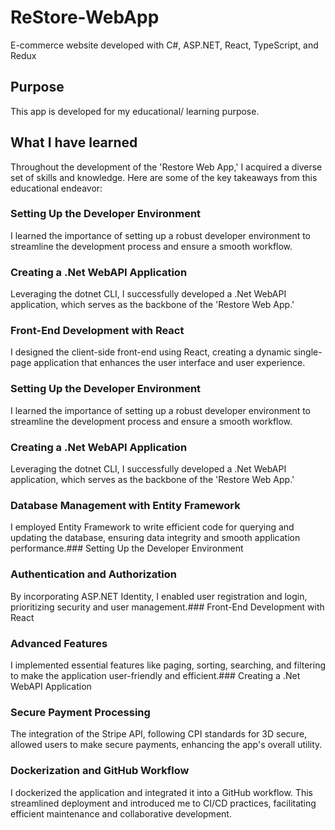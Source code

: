# ReStore-WebApp
E-commerce website developed with C#, ASP.NET, React, TypeScript, and Redux 

## Purpose
This app is developed for my educational/ learning purpose.

## What I have learned
Throughout the development of the 'Restore Web App,' I acquired a diverse set of skills and knowledge. Here are some of the key takeaways from this educational endeavor:
### Setting Up the Developer Environment
I learned the importance of setting up a robust developer environment to streamline the development process and ensure a smooth workflow.
### Creating a .Net WebAPI Application
Leveraging the dotnet CLI, I successfully developed a .Net WebAPI application, which serves as the backbone of the 'Restore Web App.'
### Front-End Development with React
I designed the client-side front-end using React, creating a dynamic single-page application that enhances the user interface and user experience.
### Setting Up the Developer Environment
I learned the importance of setting up a robust developer environment to streamline the development process and ensure a smooth workflow.
### Creating a .Net WebAPI Application
Leveraging the dotnet CLI, I successfully developed a .Net WebAPI application, which serves as the backbone of the 'Restore Web App.'
### Database Management with Entity Framework
I employed Entity Framework to write efficient code for querying and updating the database, ensuring data integrity and smooth application performance.### Setting Up the Developer Environment
### Authentication and Authorization
By incorporating ASP.NET Identity, I enabled user registration and login, prioritizing security and user management.### Front-End Development with React
### Advanced Features
I implemented essential features like paging, sorting, searching, and filtering to make the application user-friendly and efficient.### Creating a .Net WebAPI Application
### Secure Payment Processing
The integration of the Stripe API, following CPI standards for 3D secure, allowed users to make secure payments, enhancing the app's overall utility.
### Dockerization and GitHub Workflow
I dockerized the application and integrated it into a GitHub workflow. This streamlined deployment and introduced me to CI/CD practices, facilitating efficient maintenance and collaborative development.
